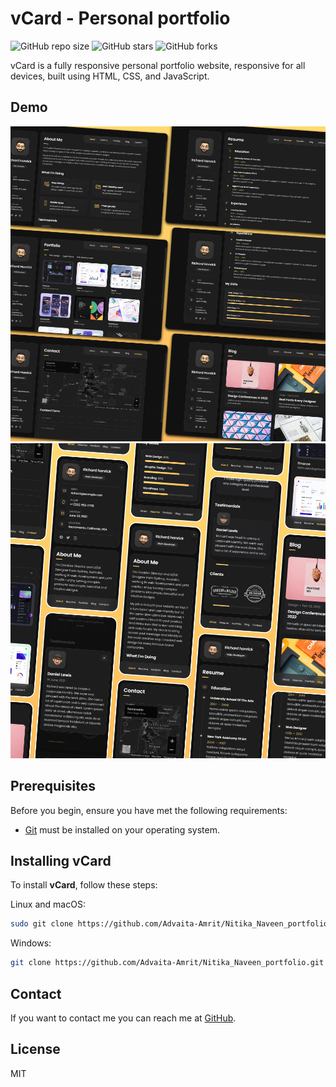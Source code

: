 # vCard - Personal portfolio

![GitHub repo size](https://img.shields.io/github/repo-size/Advaita-Amrit/Nitika_Naveen_portfolio)
![GitHub stars](https://img.shields.io/github/stars/Advaita-Amrit/Nitika_Naveen_portfolio?style=social)
![GitHub forks](https://img.shields.io/github/forks/Advaita-Amrit/Nitika_Naveen_portfolio?style=social)

vCard is a fully responsive personal portfolio website, responsive for all devices, built using HTML, CSS, and JavaScript.

## Demo

![vCard Desktop Demo](./website-demo-image/desktop.png "Desktop Demo")
![vCard Mobile Demo](./website-demo-image/mobile.png "Mobile Demo")

## Prerequisites

Before you begin, ensure you have met the following requirements:

* [Git](https://git-scm.com/downloads "Download Git") must be installed on your operating system.

## Installing vCard

To install **vCard**, follow these steps:

Linux and macOS:

```bash
sudo git clone https://github.com/Advaita-Amrit/Nitika_Naveen_portfolio.git
```

Windows:

```bash
git clone https://github.com/Advaita-Amrit/Nitika_Naveen_portfolio.git
```

## Contact

If you want to contact me you can reach me at [GitHub](https://github.com/Advaita-Amrit).

## License

MIT
